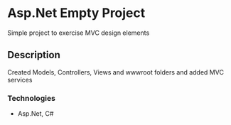 # Asp.Net Empty Project

Simple project to exercise MVC design elements

## Description

Created Models, Controllers, Views and wwwroot folders and added MVC services 

### Technologies

* Asp.Net, C#
